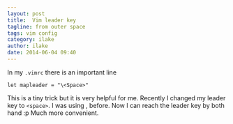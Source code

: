 ```yaml
---
layout: post
title:  Vim leader key
tagline: from outer space
tags: vim config
category: ilake
author: ilake
date: 2014-06-04 09:40
---
```

In my `.vimrc` there is an important line

    let mapleader = "\<Space>"

This is a tiny trick but it is very helpful for me. Recently I changed my leader key to `<space>`. I was using \, before. Now I can reach the leader key by both hand :p Much more convenient.


